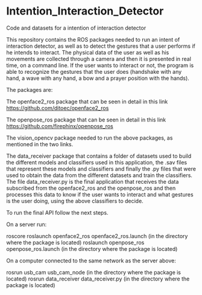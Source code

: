 # Intention_Interaction_Detector
Code and datasets for a intention of interaction detector

This repository contains the ROS packages needed to run an intent of interaction detector, as well as to detect the gestures that a user performs if he intends to interact. The physical data of the user as well as his movements are collected through a camera and then it is presented in real time, on a command line. If the user wants to interact or not, the program is able to recognize the gestures that the user does (handshake with any hand, a wave with any hand, a bow and a prayer position with the hands).

The packages are:

The openface2_ros package that can be seen in detail in this link https://github.com/ditoec/openface2_ros

The openpose_ros package that can be seen in detail in this link https://github.com/firephinx/openpose_ros

The vision_opencv package needed to run the above packages, as mentioned in the two links.

The data_receiver package that contains a folder of datasets used to build the different models and classifiers used in this application, the .sav files that represent these models and classifiers and finally the .py files that were used to obtain the data from the different datasets and train the classifiers.
The file data_receiver.py is the final application that receives the data subscribed from the openface2_ros and the openpose_ros and then processes this data to know if the user wants to interact and what gestures is the user doing, using the above classifiers to decide.

To run the final API follow the next steps.

On a server run:

roscore                                                                                                                                                         roslaunch openface2_ros openface2_ros.launch (in the directory where the package is located)                                                                        roslaunch openpose_ros openpose_ros.launch (in the directory where the package is located)


On a computer connected to the same network as the server above:

rosrun usb_cam usb_cam_node (in the directory where the package is located)
rosrun data_receiver data_receiver.py (in the directory where the package is located)
